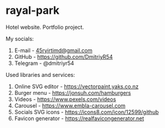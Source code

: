# rayal-park

Hotel website. Portfolio project.

My socials:

1. E-mail - 45ryirtimd@gmail.com
2. GitHub - https://github.com/DmitriyR54
3. Telegram - @dmitriyr54

Used libraries and services:

1. Online SVG editor - https://vectorpaint.yaks.co.nz
2. Burger menu - https://jonsuh.com/hamburgers
3. Videos - https://www.pexels.com/videos
4. Carousel - https://www.embla-carousel.com
5. Socials SVG icons - https://icons8.com/icon/12599/github
6. Favicon generator - https://realfavicongenerator.net
